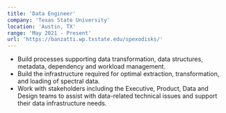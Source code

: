 ```yaml
---
title: 'Data Engineer'
company: 'Texas State University'
location: 'Austin, TX'
range: 'May 2021 - Present'
url: 'https://banzatti.wp.txstate.edu/spexodisks/'
---
```


- Build processes supporting data transformation, data structures, metadata, dependency and workload management.
- Build the infrastructure required for optimal extraction, transformation, and loading of  spectral data.
- Work with stakeholders including the Executive, Product, Data and Design teams to assist with data-related technical issues and support their data infrastructure needs.